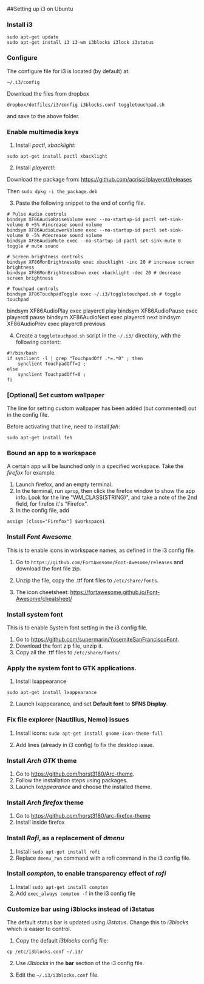 ##Setting up i3 on Ubuntu

### Install i3
```
sudo apt-get update
sudo apt-get install i3 i3-wm i3blocks i3lock i3status 
```

### Configure

The configure file for i3 is located (by default) at:
```
~/.i3/config
```

Download the files from dropbox
```
dropbox/dotfiles/i3/config i3blocks.conf toggletouchpad.sh
```
and save to the above folder.




### Enable multimedia keys

1. Install *pactl*, *xbacklight*: 
```
sudo apt-get install pactl xbacklight
```

2. Install *playerctl*:

Download the package from:
https://github.com/acrisci/playerctl/releases

Then `sudo dpkg -i the_package.deb`

3. Paste the following snippet to the end of config file.

```
# Pulse Audio controls
bindsym XF86AudioRaiseVolume exec --no-startup-id pactl set-sink-volume 0 +5% #increase sound volume
bindsym XF86AudioLowerVolume exec --no-startup-id pactl set-sink-volume 0 -5% #decrease sound volume
bindsym XF86AudioMute exec --no-startup-id pactl set-sink-mute 0 toggle # mute sound

# Screen brightness controls
bindsym XF86MonBrightnessUp exec xbacklight -inc 20 # increase screen brightness
bindsym XF86MonBrightnessDown exec xbacklight -dec 20 # decrease screen brightness

# Touchpad controls
bindsym XF86TouchpadToggle exec ~/.i3/toggletouchpad.sh # toggle touchpad
```

bindsym XF86AudioPlay exec playerctl play
bindsym XF86AudioPause exec playerctl pause
bindsym XF86AudioNext exec playerctl next
bindsym XF86AudioPrev exec playerctl previous


4. Create a `toggletouchpad.sh` script in the `~/.i3/` directory, with the following content:

```
#!/bin/bash
if synclient -l | grep "TouchpadOff .*=.*0" ; then
    synclient TouchpadOff=1 ;
else
    synclient TouchpadOff=0 ;
fi
```



### [Optional] Set custom wallpaper

The line for setting custom wallpaper has been added (but commented)
out in the config file.

Before activating that line, need to install *feh*:
```
sudo apt-get install feh
```


### Bound an app to a workspace

A certain app will be launched only in a specified workspace.
Take the *firefox* for example.

1. Launch firefox, and an empty terminal.
2. In the terminal, run `xprop`, then click the firefox window to
   show the app info. Look for the line "WM_CLASS(STRING)", and
   take a note of the 2nd field, for firefox it's "Firefox".
3. In the config file, add
```
assign [class="Firefox"] $workspace1
```


### Install *Font Awesome*

This is to enable icons in workspace names, as defined in
the i3 config file.

1. Go to `https://github.com/FortAwesome/Font-Awesome/releases`
and download the font file zip.

2. Unzip the file, copy the .ttf font files to `/etc/share/fonts`.

3. The icon cheetsheet: https://fortawesome.github.io/Font-Awesome/cheatsheet/


### Install system font

This is to enable System font setting in the i3 config file.

1. Go to https://github.com/supermarin/YosemiteSanFranciscoFont.
2. Download the font zip file, unzip it.
3. Copy all the .ttf files to `/etc/share/fonts/`


### Apply the system font to GTK applications.

1. Install lxappearance
```
sudo apt-get install lxappearance
```
2. Launch lxappearance, and set **Default font** to **SFNS Display**.


### Fix file explorer (Nautilius, Nemo) issues

1. Install icons: `sudo apt-get install gnome-icon-theme-full
`

2. Add lines (already in i3 config) to fix the desktop issue.


### Install *Arch GTK* theme

1. Go to https://github.com/horst3180/Arc-theme.
2. Follow the installation steps using packages.
3. Launch *lxappearance* and choose the installed theme.


### Install *Arch firefox* theme

1. Go to https://github.com/horst3180/arc-firefox-theme
2. Install inside firefox


### Install *Rofi*, as a replacement of *dmenu*

1. Install `sudo apt-get install rofi`
2. Replace `dmenu_run` command with a rofi command in the i3 config file.


### Install *compton*, to enable transparency effect of *rofi*

1. Install `sudo apt-get install compton`
2. Add `exec_always compton -f` in the i3 config file


### Customize bar using i3blocks instead of i3status

The default status bar is updated using *i3status*. Change this to *i3blocks* which is easier to control.

1. Copy the default *i3blocks* config file:
```
cp /etc/i3blocks.conf ~/.i3/
```

2. Use *i3blocks* in the **bar** section of the i3 config file.

3. Edit the `~/.i3/i3blocks.conf` file.



